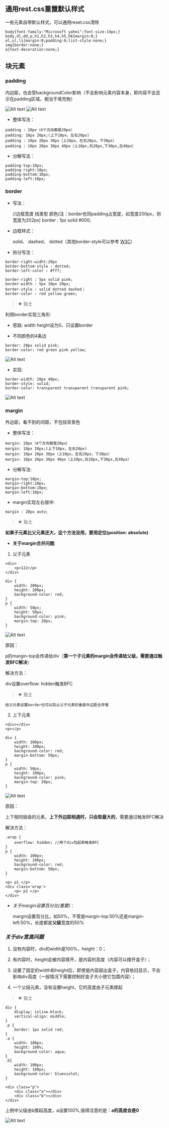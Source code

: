 ## 通用rest.css重置默认样式

一些元素自带默认样式，可以通用reset.css清除

    body{font-family:"Microsoft yahei";font-size:14px;}
    body,dl,dd,p,h1,h2,h3,h4,h5,h6{margin:0;}
    ol,ul,li{margin:0;padding:0;list-style:none;}
    img{border:none;}
    a{text-decoration:none;}
    
## 块元素

### padding

内边距，也会受backgroundColor影响（不会影响元素内容本身，即内容不会显示在padding区域，相当于填充物）

![Alt text](./imgs/4-01.png)
![Alt text](./imgs/4-02.png)

- 整体写法：

``````
padding : 20px（4个方向都是20px）
padding: 10px 20px;(上下10px，左右20px)
padding : 10px 20px 30px（上10px，左右20px，下30px）
padding : 10px 20px 30px 40px（上10px,右20px,下30px,左40px）

``````

- 分解写法：

``````
padding-top:10px;
padding-right:10px;
padding-bottom:10px;
padding-left:10px;

``````

### border

- 写法：

    //边框宽度  线类型 颜色(注：border也同padding占宽度，如宽度200px，则宽度为202px)
    border : 1px solid #000;  
    
- 边框样式：

    solid、 dashed、 dotted（其他border-style可以参考 [W3C](http://www.w3school.com.cn/cssref/pr_border-style.asp)）

- 拆分写法：

``````
border-right-widht:20px
botder-bottom-style : dotted;
border-left-color : #fff;

border-right : 5px solid pink;
border-width : 5px 10px 20px;
border-style : solid dotted dashed；
border-color : red yellow green;

``````

> &#9733; 贴士 

利用border实现三角形:

- 思路: width height设为0，只设置border

- 不同颜色的4条边

``````
border: 20px solid pink;
border-color: red green pink yellow;
``````

![Alt text](./imgs/4-03.png)

- 实现:

``````
border-width: 20px 40px;
border-style: solid;
border-color: transparent transparent transparent pink;
``````

![Alt text](./imgs/4-04.png)

### margin

外边距，看不到的间距，不包括背景色

- 整体写法：

``````
margin: 20px（4个方向都是20px）
margin: 10px 20px;(上下10px，左右20px)
margin: 10px 20px 30px（上10px，左右20px，下30px）
margin: 10px 20px 30px 40px（上10px,右20px,下30px,左40px）
``````
- 分解写法:

``````
margin-top:10px;
margin-right:10px;
margin-bottom:10px;
margin-left:10px;
``````

- margin实现左右居中:

``````
margin : 20px auto;
``````
    
> &#9733; 贴士 

**如果子元素比父元素还大，这个方法没用，要用定位(position: absolute)**


- **关于margin合并问题**:

1. 父子元素

``````
<div>
    <p>122</p>
</div>

div {
    width: 200px;
    height: 200px;
    background-color: red;
}
p {
    width: 50px;
    height: 50px;
    background-color: pink;
    margin-top: 20px;
}
``````
![Alt text](./imgs/4-05.png)

原因：

p的margin-top会传递给div（**第一个子元素的margin会传递给父级，需要通过触发BFC解决**）

解决方法： 

div设置overflow: hidden触发BFC

> &#9733; 贴士 

    给父元素设置border也可以防止父子元素的垂直外边距合并喔

2. 上下元素
``````
<div></div>
<p></p>

div {
    width: 100px;
    height: 100px;
    background-color: red;
    margin-bottom: 50px;
}
p {
    width: 50px;
    height: 100px;
    background-color: pink;
    margin-top: 20px;
}
``````
![Alt text](./imgs/4-06.png)

原因：

上下相同层级的元素，**上下外边距相遇时，只会取最大的**，需要通过触发BFC解决

解决方法：

    .wrap {
        overflow: hidden; //用个div包起来触发BFC
    }
    p {
        width: 100px;
        height: 100px;
        background-color: red;
        margin-bottom: 50px;
    }
    
    <p> p1 </p>
    <div class='wrap'>
        <p> p2 </p>
    </div>

- *关于margin设置百分比(重要)*：

    margin设置百分比，如50%，不管是margin-top:50%还是margin-left:50%，长度都是**父级**宽度的50%
    
### *关于div宽高问题*

1. 没有内容时，div的width是100%，height：0；

2. 有内容时，height会被内容撑开，是内容的高度（内容可以撑开盒子）；

3. 设置了固定的width和height后，即使是内容超出盒子，内容依旧显示，不会影响div高度（一般情况下需要控制好盒子大小使它包围内容）；

4. 一个父级元素，没有设置height，它的高度由子元素撑起

> &#9733; 贴士 

    div {
        display: inline-block;
        vertical-align: middle;
    }
    .p {
        border: 1px solid red;
    }
    .a {
        width: 100px;
        height: 100%;
        background-color: aqua;
    }
    .b{
        width: 100px;
        height: 100px;
        background-color: blueviolet;
    }
    
    <div class="p">
        <div class="a"></div>
        <div class="b"></div>
    </div>
    
上例中父级由b撑起高度，a设置100%,值得注意的是：**a的高度会是0**

![Alt text](./imgs/4-07.png)
